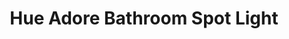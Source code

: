 ---
date_added: 2020-02-21
model: 3417931P6
vendor: Philips
title: Hue Adore Bathroom Spot Light
category: light
supports: on/off, brightness, colortemp
zigbeemodel: ['3417931P6']
compatible: [z2m]
mlink: https://www.philips-hue.com/en-gb/p/-/3417931P6
link: https://www.amazon.fr/dp/B088RZS6RP
link2: https://www.amazon.de/dp/B088RZS6RP
link3: 
EAN: 
  - 34179/31/P6
  - 8718696175767
  - 915005919701
---